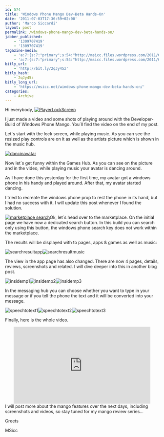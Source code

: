 ```yaml
---
id: 574
title: 'Windows Phone Mango Dev-Beta Hands-On'
date: '2011-07-03T17:36:59+02:00'
author: 'Marco Siccardi'
layout: post
permalink: /windows-phone-mango-dev-beta-hands-on/
jabber_published:
    - '1309707419'
    - '1309707419'
tagazine-media:
    - 'a:7:{s:7:"primary";s:54:"http://msicc.files.wordpress.com/2011/07/insidemp2.png";s:6:"images";a:22:{s:61:"http://msicc.files.wordpress.com/2011/07/playerlockscreen.png";a:6:{s:8:"file_url";s:61:"http://msicc.files.wordpress.com/2011/07/playerlockscreen.png";s:5:"width";s:3:"180";s:6:"height";s:3:"149";s:4:"type";s:5:"image";s:4:"area";s:5:"26820";s:9:"file_path";s:0:"";}s:67:"http://msicc.files.wordpress.com/2011/07/playerlockscreen_thumb.png";a:6:{s:8:"file_url";s:67:"http://msicc.files.wordpress.com/2011/07/playerlockscreen_thumb.png";s:5:"width";s:3:"133";s:6:"height";s:3:"109";s:4:"type";s:5:"image";s:4:"area";s:5:"14497";s:9:"file_path";s:0:"";}s:57:"http://msicc.files.wordpress.com/2011/07/dancinavatar.png";a:6:{s:8:"file_url";s:57:"http://msicc.files.wordpress.com/2011/07/dancinavatar.png";s:5:"width";s:3:"135";s:6:"height";s:3:"260";s:4:"type";s:5:"image";s:4:"area";s:5:"35100";s:9:"file_path";s:0:"";}s:63:"http://msicc.files.wordpress.com/2011/07/dancinavatar_thumb.png";a:6:{s:8:"file_url";s:63:"http://msicc.files.wordpress.com/2011/07/dancinavatar_thumb.png";s:5:"width";s:2:"74";s:6:"height";s:3:"142";s:4:"type";s:5:"image";s:4:"area";s:5:"10508";s:9:"file_path";s:0:"";}s:63:"http://msicc.files.wordpress.com/2011/07/marketplace-search.png";a:6:{s:8:"file_url";s:63:"http://msicc.files.wordpress.com/2011/07/marketplace-search.png";s:5:"width";s:3:"269";s:6:"height";s:3:"111";s:4:"type";s:5:"image";s:4:"area";s:5:"29859";s:9:"file_path";s:0:"";}s:69:"http://msicc.files.wordpress.com/2011/07/marketplace-search_thumb.png";a:6:{s:8:"file_url";s:69:"http://msicc.files.wordpress.com/2011/07/marketplace-search_thumb.png";s:5:"width";s:3:"138";s:6:"height";s:2:"57";s:4:"type";s:5:"image";s:4:"area";s:4:"7866";s:9:"file_path";s:0:"";}s:60:"http://msicc.files.wordpress.com/2011/07/searchresultapp.png";a:6:{s:8:"file_url";s:60:"http://msicc.files.wordpress.com/2011/07/searchresultapp.png";s:5:"width";s:3:"229";s:6:"height";s:3:"290";s:4:"type";s:5:"image";s:4:"area";s:5:"66410";s:9:"file_path";s:0:"";}s:66:"http://msicc.files.wordpress.com/2011/07/searchresultapp_thumb.png";a:6:{s:8:"file_url";s:66:"http://msicc.files.wordpress.com/2011/07/searchresultapp_thumb.png";s:5:"width";s:3:"191";s:6:"height";s:3:"241";s:4:"type";s:5:"image";s:4:"area";s:5:"46031";s:9:"file_path";s:0:"";}s:62:"http://msicc.files.wordpress.com/2011/07/searchresultmusic.png";a:6:{s:8:"file_url";s:62:"http://msicc.files.wordpress.com/2011/07/searchresultmusic.png";s:5:"width";s:3:"229";s:6:"height";s:3:"289";s:4:"type";s:5:"image";s:4:"area";s:5:"66181";s:9:"file_path";s:0:"";}s:68:"http://msicc.files.wordpress.com/2011/07/searchresultmusic_thumb.png";a:6:{s:8:"file_url";s:68:"http://msicc.files.wordpress.com/2011/07/searchresultmusic_thumb.png";s:5:"width";s:3:"191";s:6:"height";s:3:"241";s:4:"type";s:5:"image";s:4:"area";s:5:"46031";s:9:"file_path";s:0:"";}s:54:"http://msicc.files.wordpress.com/2011/07/insidemp1.png";a:6:{s:8:"file_url";s:54:"http://msicc.files.wordpress.com/2011/07/insidemp1.png";s:5:"width";s:3:"229";s:6:"height";s:3:"284";s:4:"type";s:5:"image";s:4:"area";s:5:"65036";s:9:"file_path";s:0:"";}s:60:"http://msicc.files.wordpress.com/2011/07/insidemp1_thumb.png";a:6:{s:8:"file_url";s:60:"http://msicc.files.wordpress.com/2011/07/insidemp1_thumb.png";s:5:"width";s:3:"194";s:6:"height";s:3:"240";s:4:"type";s:5:"image";s:4:"area";s:5:"46560";s:9:"file_path";s:0:"";}s:54:"http://msicc.files.wordpress.com/2011/07/insidemp2.png";a:6:{s:8:"file_url";s:54:"http://msicc.files.wordpress.com/2011/07/insidemp2.png";s:5:"width";s:3:"229";s:6:"height";s:3:"284";s:4:"type";s:5:"image";s:4:"area";s:5:"65036";s:9:"file_path";s:0:"";}s:60:"http://msicc.files.wordpress.com/2011/07/insidemp2_thumb.png";a:6:{s:8:"file_url";s:60:"http://msicc.files.wordpress.com/2011/07/insidemp2_thumb.png";s:5:"width";s:3:"194";s:6:"height";s:3:"240";s:4:"type";s:5:"image";s:4:"area";s:5:"46560";s:9:"file_path";s:0:"";}s:54:"http://msicc.files.wordpress.com/2011/07/insidemp3.png";a:6:{s:8:"file_url";s:54:"http://msicc.files.wordpress.com/2011/07/insidemp3.png";s:5:"width";s:3:"229";s:6:"height";s:3:"286";s:4:"type";s:5:"image";s:4:"area";s:5:"65494";s:9:"file_path";s:0:"";}s:60:"http://msicc.files.wordpress.com/2011/07/insidemp3_thumb.png";a:6:{s:8:"file_url";s:60:"http://msicc.files.wordpress.com/2011/07/insidemp3_thumb.png";s:5:"width";s:3:"192";s:6:"height";s:3:"240";s:4:"type";s:5:"image";s:4:"area";s:5:"46080";s:9:"file_path";s:0:"";}s:58:"http://msicc.files.wordpress.com/2011/07/speechtotext1.png";a:6:{s:8:"file_url";s:58:"http://msicc.files.wordpress.com/2011/07/speechtotext1.png";s:5:"width";s:3:"229";s:6:"height";s:3:"172";s:4:"type";s:5:"image";s:4:"area";s:5:"39388";s:9:"file_path";s:0:"";}s:64:"http://msicc.files.wordpress.com/2011/07/speechtotext1_thumb.png";a:6:{s:8:"file_url";s:64:"http://msicc.files.wordpress.com/2011/07/speechtotext1_thumb.png";s:5:"width";s:3:"210";s:6:"height";s:3:"158";s:4:"type";s:5:"image";s:4:"area";s:5:"33180";s:9:"file_path";s:0:"";}s:58:"http://msicc.files.wordpress.com/2011/07/speechtotext2.png";a:6:{s:8:"file_url";s:58:"http://msicc.files.wordpress.com/2011/07/speechtotext2.png";s:5:"width";s:3:"229";s:6:"height";s:3:"172";s:4:"type";s:5:"image";s:4:"area";s:5:"39388";s:9:"file_path";s:0:"";}s:64:"http://msicc.files.wordpress.com/2011/07/speechtotext2_thumb.png";a:6:{s:8:"file_url";s:64:"http://msicc.files.wordpress.com/2011/07/speechtotext2_thumb.png";s:5:"width";s:3:"210";s:6:"height";s:3:"158";s:4:"type";s:5:"image";s:4:"area";s:5:"33180";s:9:"file_path";s:0:"";}s:58:"http://msicc.files.wordpress.com/2011/07/speechtotext3.png";a:6:{s:8:"file_url";s:58:"http://msicc.files.wordpress.com/2011/07/speechtotext3.png";s:5:"width";s:3:"229";s:6:"height";s:3:"172";s:4:"type";s:5:"image";s:4:"area";s:5:"39388";s:9:"file_path";s:0:"";}s:64:"http://msicc.files.wordpress.com/2011/07/speechtotext3_thumb.png";a:6:{s:8:"file_url";s:64:"http://msicc.files.wordpress.com/2011/07/speechtotext3_thumb.png";s:5:"width";s:3:"210";s:6:"height";s:3:"158";s:4:"type";s:5:"image";s:4:"area";s:5:"33180";s:9:"file_path";s:0:"";}}s:6:"videos";a:0:{}s:11:"image_count";s:2:"22";s:6:"author";s:8:"19075421";s:7:"blog_id";s:8:"18470284";s:9:"mod_stamp";s:19:"2011-07-03 15:36:59";}'
    - 'a:7:{s:7:"primary";s:54:"http://msicc.files.wordpress.com/2011/07/insidemp2.png";s:6:"images";a:22:{s:61:"http://msicc.files.wordpress.com/2011/07/playerlockscreen.png";a:6:{s:8:"file_url";s:61:"http://msicc.files.wordpress.com/2011/07/playerlockscreen.png";s:5:"width";s:3:"180";s:6:"height";s:3:"149";s:4:"type";s:5:"image";s:4:"area";s:5:"26820";s:9:"file_path";s:0:"";}s:67:"http://msicc.files.wordpress.com/2011/07/playerlockscreen_thumb.png";a:6:{s:8:"file_url";s:67:"http://msicc.files.wordpress.com/2011/07/playerlockscreen_thumb.png";s:5:"width";s:3:"133";s:6:"height";s:3:"109";s:4:"type";s:5:"image";s:4:"area";s:5:"14497";s:9:"file_path";s:0:"";}s:57:"http://msicc.files.wordpress.com/2011/07/dancinavatar.png";a:6:{s:8:"file_url";s:57:"http://msicc.files.wordpress.com/2011/07/dancinavatar.png";s:5:"width";s:3:"135";s:6:"height";s:3:"260";s:4:"type";s:5:"image";s:4:"area";s:5:"35100";s:9:"file_path";s:0:"";}s:63:"http://msicc.files.wordpress.com/2011/07/dancinavatar_thumb.png";a:6:{s:8:"file_url";s:63:"http://msicc.files.wordpress.com/2011/07/dancinavatar_thumb.png";s:5:"width";s:2:"74";s:6:"height";s:3:"142";s:4:"type";s:5:"image";s:4:"area";s:5:"10508";s:9:"file_path";s:0:"";}s:63:"http://msicc.files.wordpress.com/2011/07/marketplace-search.png";a:6:{s:8:"file_url";s:63:"http://msicc.files.wordpress.com/2011/07/marketplace-search.png";s:5:"width";s:3:"269";s:6:"height";s:3:"111";s:4:"type";s:5:"image";s:4:"area";s:5:"29859";s:9:"file_path";s:0:"";}s:69:"http://msicc.files.wordpress.com/2011/07/marketplace-search_thumb.png";a:6:{s:8:"file_url";s:69:"http://msicc.files.wordpress.com/2011/07/marketplace-search_thumb.png";s:5:"width";s:3:"138";s:6:"height";s:2:"57";s:4:"type";s:5:"image";s:4:"area";s:4:"7866";s:9:"file_path";s:0:"";}s:60:"http://msicc.files.wordpress.com/2011/07/searchresultapp.png";a:6:{s:8:"file_url";s:60:"http://msicc.files.wordpress.com/2011/07/searchresultapp.png";s:5:"width";s:3:"229";s:6:"height";s:3:"290";s:4:"type";s:5:"image";s:4:"area";s:5:"66410";s:9:"file_path";s:0:"";}s:66:"http://msicc.files.wordpress.com/2011/07/searchresultapp_thumb.png";a:6:{s:8:"file_url";s:66:"http://msicc.files.wordpress.com/2011/07/searchresultapp_thumb.png";s:5:"width";s:3:"191";s:6:"height";s:3:"241";s:4:"type";s:5:"image";s:4:"area";s:5:"46031";s:9:"file_path";s:0:"";}s:62:"http://msicc.files.wordpress.com/2011/07/searchresultmusic.png";a:6:{s:8:"file_url";s:62:"http://msicc.files.wordpress.com/2011/07/searchresultmusic.png";s:5:"width";s:3:"229";s:6:"height";s:3:"289";s:4:"type";s:5:"image";s:4:"area";s:5:"66181";s:9:"file_path";s:0:"";}s:68:"http://msicc.files.wordpress.com/2011/07/searchresultmusic_thumb.png";a:6:{s:8:"file_url";s:68:"http://msicc.files.wordpress.com/2011/07/searchresultmusic_thumb.png";s:5:"width";s:3:"191";s:6:"height";s:3:"241";s:4:"type";s:5:"image";s:4:"area";s:5:"46031";s:9:"file_path";s:0:"";}s:54:"http://msicc.files.wordpress.com/2011/07/insidemp1.png";a:6:{s:8:"file_url";s:54:"http://msicc.files.wordpress.com/2011/07/insidemp1.png";s:5:"width";s:3:"229";s:6:"height";s:3:"284";s:4:"type";s:5:"image";s:4:"area";s:5:"65036";s:9:"file_path";s:0:"";}s:60:"http://msicc.files.wordpress.com/2011/07/insidemp1_thumb.png";a:6:{s:8:"file_url";s:60:"http://msicc.files.wordpress.com/2011/07/insidemp1_thumb.png";s:5:"width";s:3:"194";s:6:"height";s:3:"240";s:4:"type";s:5:"image";s:4:"area";s:5:"46560";s:9:"file_path";s:0:"";}s:54:"http://msicc.files.wordpress.com/2011/07/insidemp2.png";a:6:{s:8:"file_url";s:54:"http://msicc.files.wordpress.com/2011/07/insidemp2.png";s:5:"width";s:3:"229";s:6:"height";s:3:"284";s:4:"type";s:5:"image";s:4:"area";s:5:"65036";s:9:"file_path";s:0:"";}s:60:"http://msicc.files.wordpress.com/2011/07/insidemp2_thumb.png";a:6:{s:8:"file_url";s:60:"http://msicc.files.wordpress.com/2011/07/insidemp2_thumb.png";s:5:"width";s:3:"194";s:6:"height";s:3:"240";s:4:"type";s:5:"image";s:4:"area";s:5:"46560";s:9:"file_path";s:0:"";}s:54:"http://msicc.files.wordpress.com/2011/07/insidemp3.png";a:6:{s:8:"file_url";s:54:"http://msicc.files.wordpress.com/2011/07/insidemp3.png";s:5:"width";s:3:"229";s:6:"height";s:3:"286";s:4:"type";s:5:"image";s:4:"area";s:5:"65494";s:9:"file_path";s:0:"";}s:60:"http://msicc.files.wordpress.com/2011/07/insidemp3_thumb.png";a:6:{s:8:"file_url";s:60:"http://msicc.files.wordpress.com/2011/07/insidemp3_thumb.png";s:5:"width";s:3:"192";s:6:"height";s:3:"240";s:4:"type";s:5:"image";s:4:"area";s:5:"46080";s:9:"file_path";s:0:"";}s:58:"http://msicc.files.wordpress.com/2011/07/speechtotext1.png";a:6:{s:8:"file_url";s:58:"http://msicc.files.wordpress.com/2011/07/speechtotext1.png";s:5:"width";s:3:"229";s:6:"height";s:3:"172";s:4:"type";s:5:"image";s:4:"area";s:5:"39388";s:9:"file_path";s:0:"";}s:64:"http://msicc.files.wordpress.com/2011/07/speechtotext1_thumb.png";a:6:{s:8:"file_url";s:64:"http://msicc.files.wordpress.com/2011/07/speechtotext1_thumb.png";s:5:"width";s:3:"210";s:6:"height";s:3:"158";s:4:"type";s:5:"image";s:4:"area";s:5:"33180";s:9:"file_path";s:0:"";}s:58:"http://msicc.files.wordpress.com/2011/07/speechtotext2.png";a:6:{s:8:"file_url";s:58:"http://msicc.files.wordpress.com/2011/07/speechtotext2.png";s:5:"width";s:3:"229";s:6:"height";s:3:"172";s:4:"type";s:5:"image";s:4:"area";s:5:"39388";s:9:"file_path";s:0:"";}s:64:"http://msicc.files.wordpress.com/2011/07/speechtotext2_thumb.png";a:6:{s:8:"file_url";s:64:"http://msicc.files.wordpress.com/2011/07/speechtotext2_thumb.png";s:5:"width";s:3:"210";s:6:"height";s:3:"158";s:4:"type";s:5:"image";s:4:"area";s:5:"33180";s:9:"file_path";s:0:"";}s:58:"http://msicc.files.wordpress.com/2011/07/speechtotext3.png";a:6:{s:8:"file_url";s:58:"http://msicc.files.wordpress.com/2011/07/speechtotext3.png";s:5:"width";s:3:"229";s:6:"height";s:3:"172";s:4:"type";s:5:"image";s:4:"area";s:5:"39388";s:9:"file_path";s:0:"";}s:64:"http://msicc.files.wordpress.com/2011/07/speechtotext3_thumb.png";a:6:{s:8:"file_url";s:64:"http://msicc.files.wordpress.com/2011/07/speechtotext3_thumb.png";s:5:"width";s:3:"210";s:6:"height";s:3:"158";s:4:"type";s:5:"image";s:4:"area";s:5:"33180";s:9:"file_path";s:0:"";}}s:6:"videos";a:0:{}s:11:"image_count";s:2:"22";s:6:"author";s:8:"19075421";s:7:"blog_id";s:8:"18470284";s:9:"mod_stamp";s:19:"2011-07-03 15:36:59";}'
bitly_url:
    - 'http://bit.ly/2qJy45z'
bitly_hash:
    - 2qJy45z
bitly_long_url:
    - 'https://msicc.net/windows-phone-mango-dev-beta-hands-on/'
categories:
    - Archive
---
```


Hi everybody, [![PlayerLockScreen](/assets/img/2011/07/playerlockscreen_thumb.png "PlayerLockScreen")](/assets/img/2011/07/playerlockscreen.png)

I just made a video and some shots of playing around with the Developer-Build of Windows Phone Mango. You´ll find the video on the end of my post.

Let´s start with the lock screen, while playing music. As you can see the resized play controls are on it as well as the artists picture which is shown in the music hub.

[![dancinavatar](/assets/img/2011/07/dancinavatar_thumb.png "dancinavatar")](/assets/img/2011/07/dancinavatar.png)

Now let´s get funny within the Games Hub. As you can see on the picture and in the video, while playing music your avatar is dancing around.

As I have done this yesterday for the first time, my avatar got a windows phone in his handy and played around. After that, my avatar started dancing.

I tried to recreate the windows phone prop to rest the phone in its hand, but I had no success with it. I will update this post whenever I found the solution.

[![marketplace search](/assets/img/2011/07/marketplace-search_thumb.png "marketplace search")](/assets/img/2011/07/marketplace-search.png)Ok, let´s head over to the marketplace. On the initial page we have now a dedicated search button. In this build you can search only using this button, the windows phone search key does not work within the marketplace.

The results will be displayed with to pages, apps &amp; games as well as music:

![searchresultapp](/assets/img/2011/07/searchresultapp_thumb.png "searchresultapp")![searchresultmusic](/assets/img/2011/07/searchresultmusic_thumb.png "searchresultmusic")

The view in the app page has also changed. There are now 4 pages, details, reviews, screenshots and related. I will dive deeper into this in another blog post.

![insidemp1](/assets/img/2011/07/insidemp1_thumb.png "insidemp1")![insidemp2](/assets/img/2011/07/insidemp2_thumb.png "insidemp2")![insidemp3](/assets/img/2011/07/insidemp3_thumb.png "insidemp3")

In the messaging hub you can choose whether you want to type in your message or if you tell the phone the text and it will be converted into your message.

![speechtotext1](/assets/img/2011/07/speechtotext1_thumb1.png "speechtotext1")![speechtotext2](/assets/img/2011/07/speechtotext2_thumb.png "speechtotext2")![speechtotext3](/assets/img/2011/07/speechtotext3_thumb.png "speechtotext3")

Finally, here is the whole video.

<div class="wlWriterEditableSmartContent" id="scid:5737277B-5D6D-4f48-ABFC-DD9C333F4C5D:644dd55e-0cef-4a51-ba76-4612a9562aa3" style="display:inline;float:none;margin:0;padding:0;"><div><span class="embed-youtube" style="text-align:center; display: block;"><iframe allowfullscreen="true" class="youtube-player" height="252" loading="lazy" sandbox="allow-scripts allow-same-origin allow-popups allow-presentation allow-popups-to-escape-sandbox" src="https://www.youtube.com/embed/Zp-b7HSwzXE?version=3&rel=1&showsearch=0&showinfo=1&iv_load_policy=1&fs=1&hl=en-US&autohide=2&hd=1&wmode=transparent" style="border:0;" width="448"></iframe></span></div></div>I will post more about the mango features over the next days, including screenshots and videos, so stay tuned for my mango review series…

Greets

MSicc
